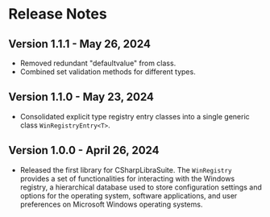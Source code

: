 # Release Notes

## Version 1.1.1 - May 26, 2024
- Removed redundant "defaultvalue" from class.
- Combined set validation methods for different types.

## Version 1.1.0 - May 23, 2024
- Consolidated explicit type registry entry classes into a single generic class `WinRegistryEntry<T>`.

## Version 1.0.0 - April 26, 2024
- Released the first library for CSharpLibraSuite. The `WinRegistry` provides a set of functionalities for interacting with the Windows registry, a hierarchical database used to store configuration settings and options for the operating system, software applications, and user preferences on Microsoft Windows operating systems.

